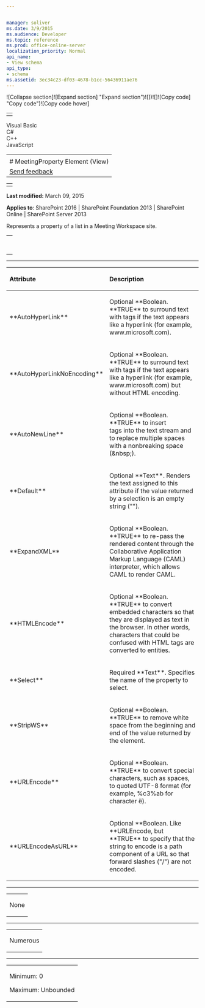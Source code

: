 ```yaml
---


manager: soliver
ms.date: 3/9/2015
ms.audience: Developer
ms.topic: reference
ms.prod: office-online-server
localization_priority: Normal
api_name:
- View schema
api_type:
- schema
ms.assetid: 3ec34c23-df03-4678-b1cc-56436911ae76
---
```


![Collapse
section]![Expand
section] "Expand section")![]()![])![]![]()![Copy
code] "Copy code")![Copy code
hover]
<table>
<tbody>
<tr class="odd">
<td align="left"></td>
</tr>
</tbody>
</table>

Visual Basic  
C\#  
C++  
JavaScript  

<table>
<tbody>
<tr class="odd">
<td align="left"><span id="runningHeaderText"></span></td>
</tr>
<tr class="even">
<td align="left"># MeetingProperty Element (View)</td>
</tr>
<tr class="odd">
<td align="left"><span id="headfeedbackarea" class="feedbackhead"><a href="javascript:SubmitFeedback(&#39;docthis@Microsoft.com&#39;,&#39;&#39;,&#39;&#39;,&#39;&#39;,&#39;1.0.18082.1225&#39;,&#39;%0\dThank%20you%20for%20your%20feedback.%20The%20developer%20writing%20teams%20use%20your%20feedback%20to%20improve%20documentation.%20While%20we%20are%20reviewing%20your%20feedback,%20we%20may%20send%20you%20e-mail%20to%20ask%20for%20clarification%20or%20feedback%20on%20a%20solution.%20We%20do%20not%20use%20your%20e-mail%20address%20for%20any%20other%20purpose%20and%20we%20delete%20it%20after%20we%20finish%20our%20review.%0\AFor%20further%20information%20about%20the%20privacy%20policies%20of%20Microsoft,%20please%20see%20http://privacy.microsoft.com/en-us/default.aspx.%0\A%0\d&#39;,&#39;Customer%20feedback&#39;);">Send feedback</a></span></td>
</tr>
</tbody>
</table>

<table>
<colgroup>
<col width="100%" />
</colgroup>
<tbody>
<tr class="odd">
<td align="left"></td>
</tr>
</tbody>
</table>

**Last modified:** March 09, 2015

**Applies to**: SharePoint 2016 | SharePoint Foundation 2013 |
SharePoint Online | SharePoint Server 2013

Represents a property of a list in a Meeting Workspace site.

<span codelanguage="other"></span>
<table>
<colgroup>
<col width="100%" />
</colgroup>
<tbody>
<tr class="odd">
<td align="left"><pre><code><MeetingProperty
  AutoHyperLink = "TRUE" | "FALSE"
  AutoHyperLinkNoEncoding = "TRUE" | "FALSE"
  AutoNewLine = "TRUE" | "FALSE"
  Default = "Text"
..ExpandXML = "TRUE" | "FALSE"
  HTMLEncode = "TRUE" | "FALSE"
  Select = "Text"
  StripWS = "TRUE" | "FALSE"
  URLEncode = "TRUE" | "FALSE"
  URLEncodeAsURL = "TRUE" | "FALSE">
</MeetingProperty></code></pre></td>
</tr>
</tbody>
</table>


-----------------------------------------------------------------------------------------------------------------------------------------------------------------------------------------------

<table>
<colgroup>
<col width="50%" />
<col width="50%" />
</colgroup>
<thead>
<tr class="header">
<th align="left"><p>Attribute</p></th>
<th align="left"><p>Description</p></th>
</tr>
</thead>
<tbody>
<tr class="odd">
<td align="left"><p>**AutoHyperLink**</p></td>
<td align="left"><p>Optional **Boolean</span>. **TRUE** to surround text with <A> tags if the text appears like a hyperlink (for example, www.microsoft.com).</p></td>
</tr>
<tr class="even">
<td align="left"><p>**AutoHyperLinkNoEncoding**</p></td>
<td align="left"><p>Optional **Boolean</span>. **TRUE** to surround text with <A> tags if the text appears like a hyperlink (for example, www.microsoft.com) but without HTML encoding.</p></td>
</tr>
<tr class="odd">
<td align="left"><p>**AutoNewLine**</p></td>
<td align="left"><p>Optional **Boolean</span>. **TRUE** to insert <BR> tags into the text stream and to replace multiple spaces with a nonbreaking space (&amp;nbsp;).</p></td>
</tr>
<tr class="even">
<td align="left"><p>**Default**</p></td>
<td align="left"><p>Optional **Text**. Renders the text assigned to this attribute if the value returned by a selection is an empty string ("").</p></td>
</tr>
<tr class="odd">
<td align="left"><p>**ExpandXML**</p></td>
<td align="left"><p>Optional **Boolean</span>. **TRUE** to re-pass the rendered content through the Collaborative Application Markup Language (CAML) interpreter, which allows CAML to render CAML.</p></td>
</tr>
<tr class="even">
<td align="left"><p>**HTMLEncode**</p></td>
<td align="left"><p>Optional **Boolean</span>. **TRUE** to convert embedded characters so that they are displayed as text in the browser. In other words, characters that could be confused with HTML tags are converted to entities.</p></td>
</tr>
<tr class="odd">
<td align="left"><p>**Select**</p></td>
<td align="left"><p>Required **Text**. Specifies the name of the property to select.</p></td>
</tr>
<tr class="even">
<td align="left"><p>**StripWS**</p></td>
<td align="left"><p>Optional **Boolean</span>. **TRUE** to remove white space from the beginning and end of the value returned by the element.</p></td>
</tr>
<tr class="odd">
<td align="left"><p>**URLEncode**</p></td>
<td align="left"><p>Optional **Boolean</span>. **TRUE** to convert special characters, such as spaces, to quoted UTF-8 format (for example, %c3%ab for character ë).</p></td>
</tr>
<tr class="even">
<td align="left"><p>**URLEncodeAsURL**</p></td>
<td align="left"><p>Optional **Boolean</span>. Like **URLEncode</span>, but **TRUE** to specify that the string to encode is a path component of a URL so that forward slashes ("/") are not encoded.</p></td>
</tr>
</tbody>
</table>


---------------------------------------------------------------------------------------------------------------------------------------------------------------------------------------------------

<table>
<colgroup>
<col width="100%" />
</colgroup>
<tbody>
<tr class="odd">
<td align="left"><p>None</p></td>
</tr>
</tbody>
</table>


----------------------------------------------------------------------------------------------------------------------------------------------------------------------------------------------------

<table>
<colgroup>
<col width="100%" />
</colgroup>
<tbody>
<tr class="odd">
<td align="left"><p>Numerous</p></td>
</tr>
</tbody>
</table>


------------------------------------------------------------------------------------------------------------------------------------------------------------------------------------------------

<table>
<colgroup>
<col width="100%" />
</colgroup>
<tbody>
<tr class="odd">
<td align="left"><p>Minimum: 0</p>
<p>Maximum: Unbounded</p></td>
</tr>
</tbody>
</table>








